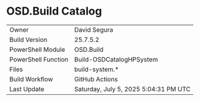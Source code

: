 ﻿# OSD.Build Catalog

| | |
|-|-|
| Owner | David Segura |
| Build Version | 25.7.5.2 |
| PowerShell Module | OSD.Build |
| PowerShell Function | Build-OSDCatalogHPSystem |
| Files | build-system.* |
| Build Workflow | GitHub Actions |
| Last Update | Saturday, July 5, 2025 5:04:31 PM UTC |
